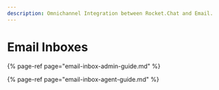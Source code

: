 ```yaml
---
description: Omnichannel Integration between Rocket.Chat and Email.
---
```


# Email Inboxes

{% page-ref page="email-inbox-admin-guide.md" %}

{% page-ref page="email-inbox-agent-guide.md" %}

